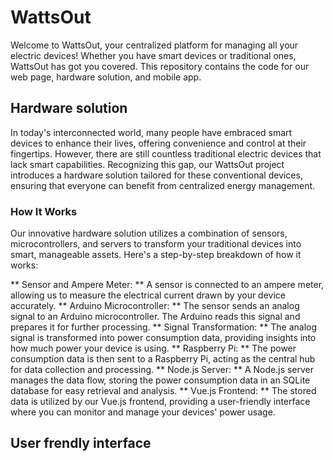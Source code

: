 # WattsOut
Welcome to WattsOut, your centralized platform for managing all your electric devices! Whether you have smart devices or traditional ones, WattsOut has got you covered. This repository contains the code for our web page, hardware solution, and mobile app.

## Hardware solution
In today's interconnected world, many people have embraced smart devices to enhance their lives, offering convenience and control at their fingertips. However, there are still countless traditional electric devices that lack smart capabilities. Recognizing this gap, our WattsOut project introduces a hardware solution tailored for these conventional devices, ensuring that everyone can benefit from centralized energy management.

### How It Works
Our innovative hardware solution utilizes a combination of sensors, microcontrollers, and servers to transform your traditional devices into smart, manageable assets. Here's a step-by-step breakdown of how it works:

** Sensor and Ampere Meter: ** A sensor is connected to an ampere meter, allowing us to measure the electrical current drawn by your device accurately.
** Arduino Microcontroller: ** The sensor sends an analog signal to an Arduino microcontroller. The Arduino reads this signal and prepares it for further processing.
** Signal Transformation: ** The analog signal is transformed into power consumption data, providing insights into how much power your device is using.
** Raspberry Pi: ** The power consumption data is then sent to a Raspberry Pi, acting as the central hub for data collection and processing.
** Node.js Server: ** A Node.js server manages the data flow, storing the power consumption data in an SQLite database for easy retrieval and analysis.
** Vue.js Frontend: ** The stored data is utilized by our Vue.js frontend, providing a user-friendly interface where you can monitor and manage your devices' power usage.


## User frendly interface

